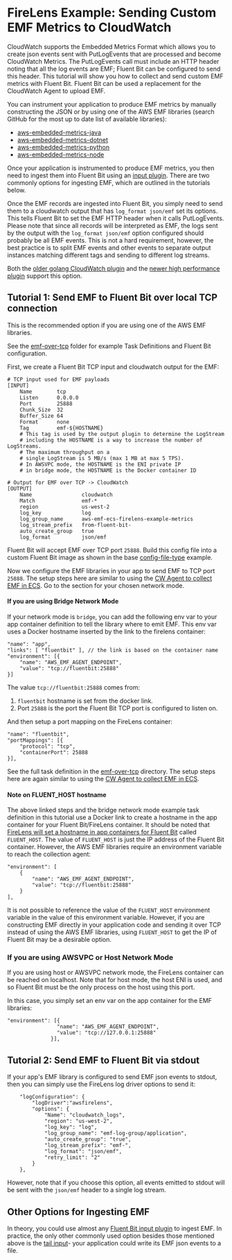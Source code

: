 # FireLens Example: Sending Custom EMF Metrics to CloudWatch

CloudWatch supports the Embedded Metrics Format which allows you to create json events sent with PutLogEvents that are processed and become CloudWatch Metrics. The PutLogEvents call must include an HTTP header noting that all the log events are EMF; Fluent Bit can be configured to send this header. This tutorial will show you how to collect and send custom EMF metrics with Fluent Bit. Fluent Bit can be used a replacement for the CloudWatch Agent to upload EMF. 

You can instrument your application to produce EMF metrics by manually constructing the JSON or by using one of the AWS EMF libraries (search GitHub for the most up to date list of available libraries):
* [aws-embedded-metrics-java](https://github.com/awslabs/aws-embedded-metrics-java)
* [aws-embedded-metrics-dotnet](https://github.com/awslabs/aws-embedded-metrics-dotnet)
* [aws-embedded-metrics-python](https://github.com/awslabs/aws-embedded-metrics-python)
* [aws-embedded-metrics-node](https://github.com/awslabs/aws-embedded-metrics-node)

Once your application is instrumented to produce EMF metrics, you then need to ingest them into Fluent Bit using an [input plugin](https://docs.fluentbit.io/manual/pipeline/inputs). There are two commonly options for ingesting EMF, which are outlined in the tutorials below. 

Once the EMF records are ingested into Fluent Bit, you simply need to send them to a cloudwatch output that has `log_format json/emf` set its options. This tells Fluent Bit to set the EMF HTTP header when it calls PutLogEvents. Please note that since all records will be interpreted as EMF, the logs sent by the output with the `log_format json/emf` option configured should probably be all EMF events. This is not a hard requirement, however, the best practice is to split EMF events and other events to separate output instances matching different tags and sending to different log streams. 

Both the [older golang CloudWatch plugin](https://github.com/aws/amazon-cloudwatch-logs-for-fluent-bit#new-higher-performance-core-fluent-bit-plugin) and the [newer high performance plugin](https://docs.fluentbit.io/manual/pipeline/outputs/cloudwatch) support this option. 

## Tutorial 1: Send EMF to Fluent Bit over local TCP connection

This is the recommended option if you are using one of the AWS EMF libraries. 

See the [emf-over-tcp](emf-over-tcp) folder for example Task Definitions and Fluent Bit configuration.  

First, we create a Fluent Bit TCP input and cloudwatch output for the EMF:

```
# TCP input used for EMF payloads
[INPUT]
    Name        tcp
    Listen      0.0.0.0
    Port        25888
    Chunk_Size  32
    Buffer_Size 64
    Format      none
    Tag         emf-${HOSTNAME}
    # This tag is used by the output plugin to determine the LogStream
    # including the HOSTNAME is a way to increase the number of LogStreams.
    # The maximum throughput on a
    # single LogStream is 5 MB/s (max 1 MB at max 5 TPS).
    # In AWSVPC mode, the HOSTNAME is the ENI private IP
    # in bridge mode, the HOSTNAME is the Docker container ID

# Output for EMF over TCP -> CloudWatch
[OUTPUT]
    Name                cloudwatch
    Match               emf-*
    region              us-west-2
    log_key             log
    log_group_name      aws-emf-ecs-firelens-example-metrics
    log_stream_prefix   from-fluent-bit-
    auto_create_group   true
    log_format          json/emf
```

Fluent Bit will accept EMF over TCP port `25888`. Build this config file into a custom Fluent Bit image as shown in the base [config-file-type](https://github.com/aws-samples/amazon-ecs-firelens-examples/tree/mainline/examples/fluent-bit/config-file-type-file) example. 

Now we configure the EMF libraries in your app to send EMF to TCP port `25888`. The setup steps here are similar to using the [CW Agent to collect EMF in ECS](https://docs.aws.amazon.com/AmazonCloudWatch/latest/monitoring/CloudWatch_Embedded_Metric_Format_Generation_CloudWatch_Agent.html). Go to the section for your chosen network mode. 

#### If you are using Bridge Network Mode

If your network mode is `bridge`, you can add the following env var to your app container definition to tell the library where to emit EMF. This env var uses a Docker hostname inserted by the link to the firelens container:

```
"name": "app",
"links": [ "fluentbit" ], // the link is based on the container name
"environment": [{
    "name": "AWS_EMF_AGENT_ENDPOINT",
    "value": "tcp://fluentbit:25888"
}]
```

The value `tcp://fluentbit:25888` comes from:
1. `fluentbit` hostname is set from the docker link.
2. Port `25888` is the port the Fluent Bit TCP port is configured to listen on.

And then setup a port mapping on the FireLens container:
```
"name": "fluentbit",
"portMappings": [{
    "protocol": "tcp",
    "containerPort": 25888
}],
```

See the full task definition in the [emf-over-tcp](emf-over-tcp) directory. The setup steps here are again similar to using the [CW Agent to collect EMF in ECS](https://docs.aws.amazon.com/AmazonCloudWatch/latest/monitoring/CloudWatch_Embedded_Metric_Format_Generation_CloudWatch_Agent.html).

#### Note on FLUENT_HOST hostname

The above linked steps and the bridge network mode example task definition in this tutorial use a Docker link to create a hostname in the app container for your Fluent Bit/FireLens container. It should be noted that [FireLens will set a hostname in app containers for Fluent Bit](https://docs.aws.amazon.com/AmazonECS/latest/developerguide/using_firelens.html) called `FLUENT_HOST`. The value of `FLUENT_HOST` is just the IP address of the Fluent Bit container. However, the AWS EMF libraries require an environment variable to reach the collection agent:

```
"environment": [
	{
        "name": "AWS_EMF_AGENT_ENDPOINT",
        "value": "tcp://fluentbit:25888"
    }
],
```

It is not possible to reference the value of the `FLUENT_HOST` environment variable in the value of this environment variable. However, if you are constructing EMF directly in your application code and sending it over TCP instead of using the AWS EMF libraries, using `FLUENT_HOST` to get the IP of Fluent Bit may be a desirable option.

### If you are using AWSVPC or Host Network Mode

If you are using host or AWSVPC network mode, the FireLens container can be reached on localhost. Note that for host mode, the host ENI is used, and so Fluent Bit must be the only process on the host using this port. 

In this case, you simply set an env var on the app container for the EMF libraries:

```
"environment": [{
                "name": "AWS_EMF_AGENT_ENDPOINT",
                "value": "tcp://127.0.0.1:25888"
              }],
```

## Tutorial 2: Send EMF to Fluent Bit via stdout

If your app's EMF library is configured to send EMF json events to stdout, then you can simply use the FireLens log driver options to send it:

```
	"logConfiguration": {
		"logDriver":"awsfirelens",
		"options": {
			"Name": "cloudwatch_logs",
			"region": "us-west-2",
			"log_key": "log",
			"log_group_name": "emf-log-group/application",
			"auto_create_group": "true",
			"log_stream_prefix": "emf-",
			"log_format": "json/emf",
			"retry_limit": "2"
		}
	},
```

However, note that if you choose this option, all events emitted to stdout will be sent with the `json/emf` header to a single log stream. 

## Other Options for Ingesting EMF

In theory, you could use almost any [Fluent Bit input plugin](https://docs.fluentbit.io/manual/pipeline/inputs) to ingest EMF. In practice, the only other commonly used option besides those mentioned above is the [tail input](https://docs.fluentbit.io/manual/pipeline/inputs/tail)- your application could write its EMF json events to a file. 